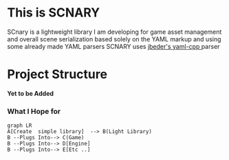 # This is SCNARY

SCnary is a lightweight library I am developing for game asset management and overall scene serialization based solely on the YAML markup and using some already made YAML parsers SCNARY uses  [jbeder's yaml-cpp ](https://github.com/jbeder/yaml-cpp) parser


# Project Structure

**Yet to be Added**


### What I Hope for
```mermaid
graph LR
A[Create  simple library]  --> B(Light Library)
B --Plugs Into--> C(Game)
B --Plugs Into--> D[Engine]
B --Plugs Into--> E[Etc ..]

```
